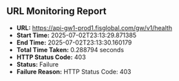 ## URL Monitoring Report

- **URL:** https://api-gw1-prod1.fisglobal.com/gw/v1/health
- **Start Time:** 2025-07-02T23:13:29.871385
- **End Time:** 2025-07-02T23:13:30.160179
- **Total Time Taken:** 0.288794 seconds
- **HTTP Status Code:** 403
- **Status:** Failure
- **Failure Reason:** HTTP Status Code: 403

